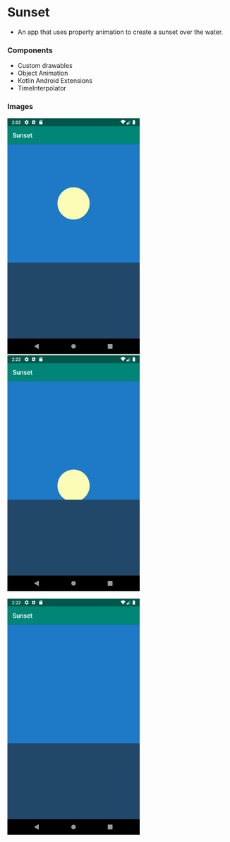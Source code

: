 # Sunset

- An app that uses property animation to create a sunset over the water.

### Components

- Custom drawables
- Object Animation
- Kotlin Android Extensions
- TimeInterpolator

### Images

<img src="images/daytime.png" width="300">    <img src="images/sunset.png" width="300">


<img src="images/sundown.png" width="300">